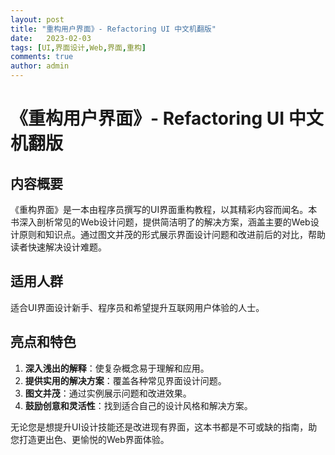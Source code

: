 ```yaml
---
layout: post
title: "重构用户界面》- Refactoring UI 中文机翻版"
date:   2023-02-03
tags: [UI,界面设计,Web,界面,重构]
comments: true
author: admin
---
```

# 《重构用户界面》- Refactoring UI 中文机翻版

## 内容概要
《重构界面》是一本由程序员撰写的UI界面重构教程，以其精彩内容而闻名。本书深入剖析常见的Web设计问题，提供简洁明了的解决方案，涵盖主要的Web设计原则和知识点。通过图文并茂的形式展示界面设计问题和改进前后的对比，帮助读者快速解决设计难题。

## 适用人群
适合UI界面设计新手、程序员和希望提升互联网用户体验的人士。

## 亮点和特色
1. **深入浅出的解释**：使复杂概念易于理解和应用。
2. **提供实用的解决方案**：覆盖各种常见界面设计问题。
3. **图文并茂**：通过实例展示问题和改进效果。
4. **鼓励创意和灵活性**：找到适合自己的设计风格和解决方案。

无论您是想提升UI设计技能还是改进现有界面，这本书都是不可或缺的指南，助您打造更出色、更愉悦的Web界面体验。